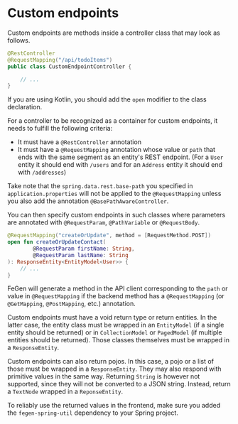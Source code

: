 # Custom endpoints

Custom endpoints are methods inside a controller class that may look as follows.

```java
@RestController
@RequestMapping("/api/todoItems")
public class CustomEndpointController {

    // ...
}
```

If you are using Kotlin, you should add the `open` modifier to the class declaration.

For a controller to be recognized as a container for custom endpoints, it needs to fulfill the following criteria:

- It must have a `@RestController` annotation
- It must have a `@RequestMapping` annotation whose value or `path` that ends with the same segment as an entity's REST endpoint. (For a `User` entity it should end with `/users` and for an `Address` entity it should end with `/addresses`)

Take note that the `spring.data.rest.base-path` you specified in `application.properties` will not be applied to the `@RequestMapping` unless you also add the annotation `@BasePathAwareController`.

You can then specify custom endpoints in such classes where parameters are annotated with `@RequestParam`, `@PathVariable` or `@RequestBody`.

```kotlin
@RequestMapping("createOrUpdate", method = [RequestMethod.POST])
open fun createOrUpdateContact(
        @RequestParam firstName: String,
        @RequestParam lastName: String
): ResponseEntity<EntityModel<User>> {
    // ...
}
```

FeGen will generate a method in the API client corresponding to the `path` or value in `@RequestMapping` if the backend method has a `@RequestMapping` (or `@GetMapping`, `@PostMapping`, etc.) annotation.

Custom endpoints must have a void return type or return entities.
In the latter case, the entity class must be wrapped in an `EntityModel` (if a single entity should be returned) or in `CollectionModel` or `PagedModel` (if multiple entities should be returned).
Those classes themselves must be wrapped in a `ResponseEntity`.

Custom endpoints can also return pojos. In this case, a pojo or a list of those must be wrapped in a `ResponseEntity`.
They may also respond with primitive values in the same way.
Returning `String` is however not supported, since they will not be converted to a JSON string.
Instead, return a `TextNode` wrapped in a `ReponseEntity`.

To reliably use the returned values in the frontend, make sure you added the `fegen-spring-util` dependency to your Spring project.
